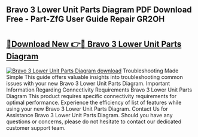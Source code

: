 ## Bravo 3 Lower Unit Parts Diagram PDF Download Free - Part-ZfG User Guide Repair GR2OH

# <h2><a href="http://dfmiuy.blite.top/?on=Bravo+3+Lower+Unit+Parts+Diagram">🔗Download New 👉🔴 Bravo 3 Lower Unit Parts Diagram</a></h2>

[![Bravo 3 Lower Unit Parts Diagram download](https://i.imgur.com/lujVjoI.png)](http://dfmiuy.blite.top/?on=Bravo+3+Lower+Unit+Parts+Diagram)
Troubleshooting Made Simple This guide offers valuable insights into troubleshooting common issues with your new Bravo 3 Lower Unit Parts Diagram. Important Information Regarding Connectivity Requirements Bravo 3 Lower Unit Parts Diagram This product requires specific connectivity requirements for optimal performance. Experience the efficiency of list of features while using your new Bravo 3 Lower Unit Parts Diagram. Contact Us for Assistance Bravo 3 Lower Unit Parts Diagram. Should you have any questions or concerns, please do not hesitate to contact our dedicated customer support team.
